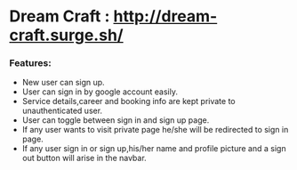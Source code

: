# Dream Craft : http://dream-craft.surge.sh/
### Features: 
   * New user can sign up.  
   * User can sign in by google account easily.
   * Service details,career and booking info are kept private to unauthenticated user. 
   * User can toggle between sign in and sign up page. 
   * If any user wants to visit private page he/she will be redirected to sign in page.
   * If any user sign in or sign up,his/her name and profile picture and a sign out button will arise in the navbar. 